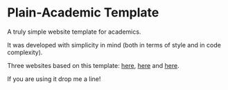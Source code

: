 # Plain-Academic Template
A truly simple website template for academics.


It was developed with simplicity in mind (both in terms of style and in code complexity).


Three websites based on this template: [here](http://andreacerulli.github.io/), [here](http://www0.cs.ucl.ac.uk/staff/J.Bootle/) and [here](https://www.cs.ucf.edu/~rezaei).


If you are using it drop me a line!
